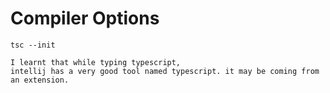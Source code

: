 # Compiler Options

```shell script
tsc --init
```

```text
I learnt that while typing typescript, 
intellij has a very good tool named typescript. it may be coming from an extension.
```
